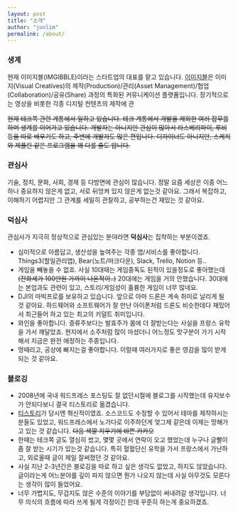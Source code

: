 ```yaml
---
layout: post
title: "소개"
author: "junlim"
permalink: /about/
---
```


### 생계
현재 이미지블(IMGIBBLE)이라는 스타트업의 대표를 맡고 있습니다. [이미지블](https://www.imgibble.com/?utm_source=Blog&utm_medium=Jun&utm_campaign=Post)은 이미지(Visual Creatives)의 제작(Production)/관리(Asset Management)/협업(Collaboration)/공유(Share) 과정의 특화된 커뮤니케이션 플랫폼입니다. 장기적으로는 영상을 비롯한 각종 디지털 컨텐츠의 제작에 관

~~현재 테크쪽 관련 계통에서 일하고 있습니다. 테크 계통에서 개발을 제외한 여러 잡무를 하며 생계를 이어가고 있습니다. 개발자는 아니지만 관심이 많아서 라스베리파이, 루비 등을 따로 배우기도 하고, 주변에 개발자도 많은 편입니다. 디자이너도 아니지만, 스케치와 제플린 같은 프로그램을 꽤 다룰 줄도 압니다.~~

### 관심사
기술, 정치, 문화, 사회, 경제 등 다방면에 관심이 많습니다. 정말 요즘 세상은 이중 어느하나 중요하지 않은게 없고, 서로 뒤엉켜 있지 않은게 없는것 같아요. 그래서 복잡하고, 이해하기 어렵지만 그 관계를 세밀히 관찰하고, 공부하는건 재밌는 것 같아요.

### 덕심사
관심사가 지극히 정상적으로 관심있는 분야라면 **덕심사**는 집착하는 부분이겠죠.
- 심미적으로 아름답고, 생산성을 높여주는 각종 앱/서비스를 좋아합니다. Things3(할일관리앱), Bear(노트/마크다운), Slack, Trello, Notion 등..
- 게임을 빼놓을 수 없죠. 사실 10대때는 게임중독도 된적이 있을정도로 좋아했는데 ~~(전화세가 100만원 가까이 나온적이..)~~ 20대에는 게임을 거의 안했습니다. 30대에는 본업과도 관련이 있고, 스토리/게임성이 훌륭한 게임이 너무 많네요.
- DJI의 마빅프로를 보유하고 있습니다. 앞으로 아마 드론은 계속 취미로 날리게 될 것 같아요. 하드웨어와 소프트웨어가 잘 만난 아이폰처럼 드론도 비슷한데다 재밌어서 최근들어 하고 있는 최고의 키덜트 취미입니다.
- 와인을 좋아합니다. 증류주보다는 발효주가 몸에 더 잘받는다는 사실을 프랑스 유학을 가서 깨달았죠. 현지에서 소주처럼 많이 마셨더니 어느정도 맛구분이 가기 시작해서 지금은 완전 애정하는 주종입니다.
- 멍때리고, 공상에 빠지는걸 좋아합니다. 이럴때 여러가지로 좋은 영감을 많이 받게 되는 것 같아요.

### 블로깅
- 2008년에 국내 워드프레스 포스팅도 잘 없던시절에 블로그를 시작했는데 유지보수가 안되다보니 결국 티스토리로 옮겼습니다.
- [티스토리](http://gyunny.tistory.com)가 당시엔 혁신적이였죠. 소스코드도 수정할 수 있어서 테마를 제작하시는분들도 있었고, 워드프레스에서 노가다로 이주하던게 엊그제 같은데 이제는 망해가고 있는 것 같습니다. ~~다음 색깔 지우기에 바쁜 카카오~~
- 한때는 테크쪽 글도 열심히 썼고, 몇몇 곳에서 연락이 오고 했었는데 누구나 글빨이 좀 잘 받는 시기가 있는것 같습니다. 특히 혈혈단신 유학을 가서 프랑스에서 가난하고, 외로울때 글이 제일 잘써졌던 것 같아요.
- 사실 지난  2-3년간은 블로깅을 따로 하고 싶은 생각도 없었고, 하지도 않았습니다. 글이라는게 어느분야를 깊이 파지 않으면 뭔가 나오지 않는데 사실 아무것도 모른다는 생각이 많이 들었어요.
- 너무 가볍지도, 무겁지도 않은 수준의 이야기를 부담없이 써내려갈 생각입니다. 너무 의식의 흐름에 따라 쓰게 될게 걱정이긴 한데 꾸준히 하는게 중요하겠죠.

<br>
<div align="center">
<div class="fb-follow" data-href="https://www.facebook.com/hyungyun.lim" data-layout="button_count" data-size="small" data-show-faces="true"></div>
</div>
<br>
